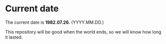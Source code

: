 # Current date

The current date is **1982.07.26.** (YYYY.MM.DD.)

This repository will be good when the world ends, so we will know how long it lasted.